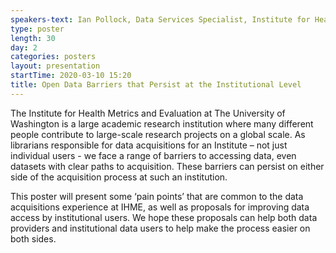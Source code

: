 ```yaml
---
speakers-text: Ian Pollock, Data Services Specialist, Institute for Health Metrics and Evaluation – University of Washington; polloi@uw.edu. Yesenia Roman, Data Services Specialist, Institute for Health Metrics and Evaluation – University of Washington; yesenr2@uw.edu. Erica Leigh Slepak, Senior Data Services Specialist, Institute for Health Metrics and Evaluation – University of Washington; elnel@uw.edu.
type: poster
length: 30
day: 2
categories: posters
layout: presentation
startTime: 2020-03-10 15:20
title: Open Data Barriers that Persist at the Institutional Level
---
```

The Institute for Health Metrics and Evaluation at The University of Washington is a large academic research institution where many different people contribute to large-scale research projects on a global scale. As librarians responsible for data acquisitions for an Institute – not just individual users - we face a range of barriers to accessing data, even datasets with clear paths to acquisition. These barriers can persist on either side of the acquisition process at such an institution.

This poster will present some ‘pain points’ that are common to the data acquisitions experience at IHME, as well as proposals for improving data access by institutional users. We hope these proposals can help both data providers and institutional data users to help make the process easier on both sides.